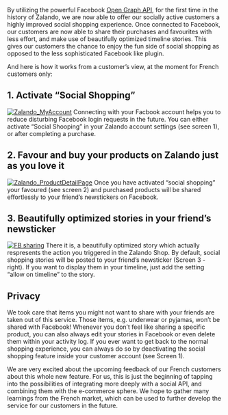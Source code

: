 <!--
.. title: Social Shopping: Utilizing the Open Graph API
.. slug: social-shopping-at-zalando-utilizing-the-open-graph-api
.. date: 2013-09-26 17:39:15
.. tags: draft,facebook,frontend,open-graph,social-shopping
.. author: ToDo
.. image: social-shopping_teaser.png
-->

By utilizing the powerful Facebook [Open Graph API](https://developers.facebook.com/docs/opengraph/), for the first time in
the history of Zalando, we are now able to offer our socially active customers
a highly improved social shopping experience. Once connected to Facebook, our
customers are now able to share their purchases and favourites with less
effort, and make use of beautifully optimized timeline stories. This gives our
customers the chance to enjoy the fun side of social shopping as opposed to
the less sophisticated Facebook like plugin.

<!-- TEASER_END -->

And here is how it works from a
customer’s view, at the moment for French customers only:

## 1. Activate “Social Shopping”
[![Zalando_MyAccount](/files/2013/09/MyAccount_Permission2.jpg)](/files/2013/09/MyAccount_Permission2.jpg) Connecting with your Facbook
account helps you to reduce disturbing Facebook login requests in the future.
You can either activate “Social Shooping” in your Zalando account settings
(see screen 1), or after completing a purchase.

## 2. Favour and buy your products on Zalando just as you love it
[![Zalando_ProductDetailPage](/files/2013/09/PDP-Copy.jpg)](/files/2013/09/PDP-Copy.jpg) Once you have activated “social shopping” your favoured (see
screen 2) and purchased products will be shared effortlessly to your friend’s
newstickers on Facebook.

## 3. Beautifully optimized stories in your friend’s newsticker
[![FB sharing](/files/2013/09/FB-sharing-1024x518.jpg)](/files/2013/09/FB-sharing.jpg) There it is, a beautifully
optimized story which actually respresents the action you triggered in the
Zalando Shop. By default, social shopping stories will be posted to your
friend’s newsticker (Screen 3 - right). If you want to display them in your
timeline, just add the setting “allow on timeline” to the story.

## Privacy
We took care that items you might not want to share with your friends are
taken out of this service. Those items, e.g. underwear or pyjamas, won’t be
shared with Facebook! Whenever you don’t feel like sharing a specific product,
you can also always edit your stories in Facebook or even delete them within
your activity log. If you ever want to get back to the normal shopping
experience, you can always do so by deactivating the social shopping feature
inside your customer account (see Screen 1).

We are very excited about the
upcoming feedback of our French customers about this whole new feature. For
us, this is just the beginning of tapping into the possibilities of
integrating more deeply with a social API, and combining them with the
e-commerce sphere. We hope to gather many learnings from the French market,
which can be used to further develop the service for our customers in the
future.

